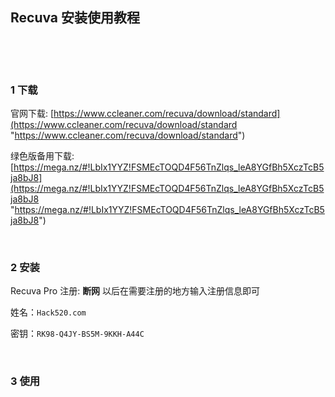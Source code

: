 ## Recuva 安装使用教程  

​    

​    

### 1 下载  

官网下载: [https://www.ccleaner.com/recuva/download/standard](https://www.ccleaner.com/recuva/download/standard "https://www.ccleaner.com/recuva/download/standard")  

绿色版备用下载: [https://mega.nz/#!LbIx1YYZ!FSMEcTOQD4F56TnZlqs_leA8YGfBh5XczTcB5ja8bJ8](https://mega.nz/#!LbIx1YYZ!FSMEcTOQD4F56TnZlqs_leA8YGfBh5XczTcB5ja8bJ8 "https://mega.nz/#!LbIx1YYZ!FSMEcTOQD4F56TnZlqs_leA8YGfBh5XczTcB5ja8bJ8")      

​    

### 2 安装    

Recuva Pro 注册: **断网** 以后在需要注册的地方输入注册信息即可  

姓名：`Hack520.com`  

密钥：`RK98-Q4JY-BS5M-9KKH-A44C`  

​    

### 3 使用  

